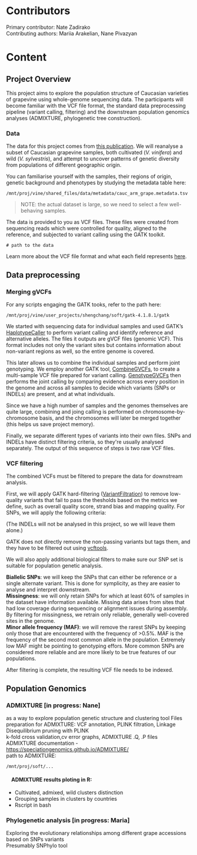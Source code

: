   # Contributors
   Primary contributor: Nate Zadirako  
   Contributing authors: Mariia Arakelian, Nane Pivazyan  
  # Content  
    
## Project Overview
This project aims to explore the population structure of Caucasian varieties of grapevine using whole-genome sequencing data. The participants will become familiar with the VCF file format, the standard data preprocessing pipeline (variant calling, filtering) and the downstream population genomics analyses (ADMIXTURE, phylogenetic tree construction).

### Data

The data for this project comes from [this publication](). We will reanalyse a subset of Caucasian grapevine samples, both cultivated (*V. vinifera*) and wild (*V. sylvestris*), and attempt to uncover patterns of genetic diversity from populations of different geographic origin.   

You can familiarise yourself with the samples, their regions of origin, genetic background and phenotypes by studying the metadata table here:   

```
/mnt/proj/vine/shared_files/data/metadata/cauc_arm_grape.metadata.tsv
```

> NOTE: the actual dataset is large, so we need to select a few well-behaving samples.  

The data is provided to you as VCF files. These files were created from sequencing reads which were controlled for quality, aligned to the reference, and subjected to variant calling using the GATK toolkit.  

```
# path to the data
```

Learn more about the VCF file format and what each field represents [here](https://samtools.github.io/hts-specs/VCFv4.2.pdf).  

## Data preprocessing

### Merging gVCFs

For any scripts engaging the GATK tooks, refer to the path here:
```
/mnt/proj/vine/user_projects/shengchang/soft/gatk-4.1.8.1/gatk
```

We started with sequencing data for individual samples and used GATK’s [HaplotypeCaller](https://gatk.broadinstitute.org/hc/en-us/articles/360037225632-HaplotypeCaller) to perform variant calling and identify reference and alternative alleles. The files it outputs are gVCF files (genomic VCF). This format includes not only the variant sites but contains information about non-variant regions as well, so the entire genome is covered. 

This later allows us to combine the individual samples and perform joint genotyping. We employ another GATK tool, [CombineGVCFs](https://gatk.broadinstitute.org/hc/en-us/articles/360037053272-CombineGVCFs), to create a multi-sample VCF file prepared for variant calling. [GenotypeGVCFs](https://gatk.broadinstitute.org/hc/en-us/articles/360037057852-GenotypeGVCFs) then performs the joint calling by comparing evidence across every position in the genome and across all samples to decide which variants (SNPs or INDELs) are present, and at what individuals.   

Since we have a high number of samples and the genomes themselves are quite large, combining and joing calling is performed on chromosome-by-chromosome basis, and the chromosomes will later be merged together (this helps us save project memory).  

Finally, we separate different types of variants into their own files. SNPs and INDELs have distinct filtering criteria, so they're usually analysed separately. The output of this sequence of steps is two raw VCF files.

### VCF filtering

The combined VCFs must be filtered to prepare the data for downstream analysis.  

First, we will apply GATK hard-filtering ([VariantFiltration](https://gatk.broadinstitute.org/hc/en-us/articles/360037434691-VariantFiltration)) to remove low-quality variants that fail to pass the thesholds based on the metrics we define, such as overall quality score, strand bias and mapping quality. For SNPs, we will apply the following criteria:  

(The INDELs will not be analysed in this project, so we will leave them alone.)   

GATK does not directly remove the non-passing variants but tags them, and they have to be filtered out using [vcftools](https://vcftools.sourceforge.net/man_0112b.html). 

We will also apply additional biological filters to make sure our SNP set is suitable for population genetic analysis.  

**Biallelic SNPs**: we will keep the SNPs that can either be reference or a single alternate variant. This is done for symplicity, as they are easier to analyse and interpret downstream.   
**Missingness**: we will only retain SNPs for which at least 60% of samples in the dataset have information available. Missing data arises from sites that had low coverage during sequencing or alignment issues during assembly. By filtering for missingness, we retrain only reliable, generally well-covered sites in the genome.  
**Minor allele frequency (MAF)**: we will remove the rarest SNPs by keeping only those that are encountered with the frequency of >0.5%. MAF is the frequency of the second most common allele in the population. Extremely low MAF might be pointing to genotyping effors. More common SNPs are considered more reliable and are more likely to be true features of our populations.   

After filtering is complete, the resulting VCF file needs to be indexed.   

## Population Genomics

### ADMIXTURE [in progress: Nane]
as a way to explore population genetic structure and clustering tool
Files preparation for ADMIXTURE: VCF annotation, PLINK filtration, Linkage Disequilibrium pruning with PLINK <br>
k-fold cross validation,cv error graphs, ADMIXTURE .Q, .P files <br>
ADMIXTURE documentation - https://speciationgenomics.github.io/ADMIXTURE/ <br>
path to ADMIXTURE:
```
/mnt/proj/soft/...
```
   #### &emsp;ADMIXTURE results ploting in R:
   - Cultivated, admixed, wild clusters distinction
   - Grouping samples in clusters by countries
   - Rscript in bash

### Phylogenetic analysis [in progress: Maria]
Exploring the evolutionary relationships among different grape accessions based on SNPs variants <br>
Presumably SNPhylo tool


